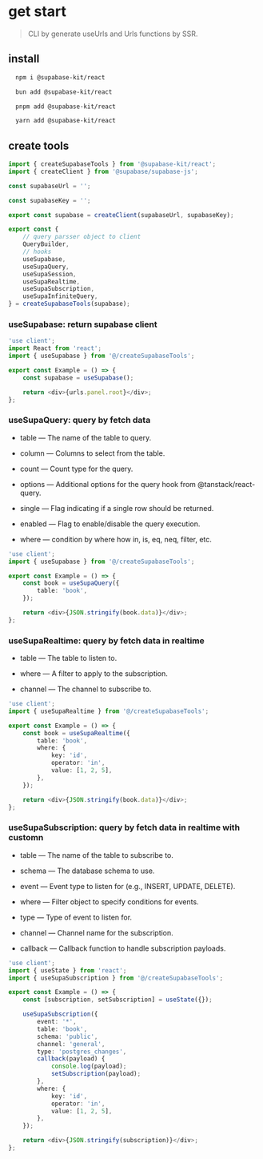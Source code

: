 # get start

> CLI by generate useUrls and Urls functions by SSR.

## install

```bash
  npm i @supabase-kit/react
```

```bash
  bun add @supabase-kit/react
```

```bash
  pnpm add @supabase-kit/react
```

```bash
  yarn add @supabase-kit/react
```

## create tools

```typescript
import { createSupabaseTools } from '@supabase-kit/react';
import { createClient } from '@supabase/supabase-js';

const supabaseUrl = '';

const supabaseKey = '';

export const supabase = createClient(supabaseUrl, supabaseKey);

export const {
    // query parsser object to client
    QueryBuilder,
    // hooks
    useSupabase,
    useSupaQuery,
    useSupaSession,
    useSupaRealtime,
    useSupaSubscription,
    useSupaInfiniteQuery,
} = createSupabaseTools(supabase);
```

### useSupabase: return supabase client

```typescript
'use client';
import React from 'react';
import { useSupabase } from '@/createSupabaseTools';

export const Example = () => {
    const supabase = useSupabase();

    return <div>{urls.panel.root}</div>;
};
```

### useSupaQuery: query by fetch data

- table — The name of the table to query.

- column — Columns to select from the table.

- count — Count type for the query.

- options — Additional options for the query hook from @tanstack/react-query.

- single — Flag indicating if a single row should be returned.

- enabled — Flag to enable/disable the query execution.

- where — condition by where how in, is, eq, neq, filter, etc.

```typescript
'use client';
import { useSupabase } from '@/createSupabaseTools';

export const Example = () => {
    const book = useSupaQuery({
        table: 'book',
    });

    return <div>{JSON.stringify(book.data)}</div>;
};
```

### useSupaRealtime: query by fetch data in realtime

- table — The table to listen to.

- where — A filter to apply to the subscription.

- channel — The channel to subscribe to.

```typescript
'use client';
import { useSupaRealtime } from '@/createSupabaseTools';

export const Example = () => {
    const book = useSupaRealtime({
        table: 'book',
        where: {
            key: 'id',
            operator: 'in',
            value: [1, 2, 5],
        },
    });

    return <div>{JSON.stringify(book.data)}</div>;
};
```

### useSupaSubscription: query by fetch data in realtime with customn

- table — The name of the table to subscribe to.

- schema — The database schema to use.

- event — Event type to listen for (e.g., INSERT, UPDATE, DELETE).

- where — Filter object to specify conditions for events.

- type — Type of event to listen for.

- channel — Channel name for the subscription.

- callback — Callback function to handle subscription payloads.

```typescript
'use client';
import { useState } from 'react';
import { useSupaSubscription } from '@/createSupabaseTools';

export const Example = () => {
    const [subscription, setSubscription] = useState({});

    useSupaSubscription({
        event: '*',
        table: 'book',
        schema: 'public',
        channel: 'general',
        type: 'postgres_changes',
        callback(payload) {
            console.log(payload);
            setSubscription(payload);
        },
        where: {
            key: 'id',
            operator: 'in',
            value: [1, 2, 5],
        },
    });

    return <div>{JSON.stringify(subscription)}</div>;
};
```
